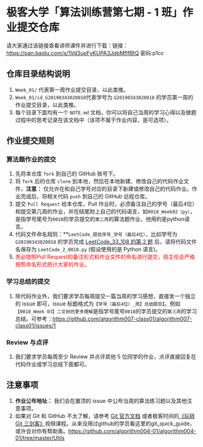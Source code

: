# 极客大学「算法训练营第七期 - 1 班」作业提交仓库

请大家通过该链接查看讲师课件并进行下载：链接：https://pan.baidu.com/s/1Vd3upFyKUPA3JqbMflfBtQ   密码:p1cc

## 仓库目录结构说明

1. `Week_01/` 代表第一周作业提交目录，以此类推。
2. `Week_01/id_G20190343020018`代表学号为 `G20190343020018` 的学员第一周的作业提交目录，以此类推。
3. 每个目录下面均有一个 `NOTE.md` 文档，你可以将自己当周的学习心得以及做题过程中的思考记录在该文档中（该项不属于作业内容，是可选项）。

## 作业提交规则

### 算法题作业的提交
1. 先将本仓库 `fork` 到自己的 GitHub 账号下。
2. 将 `fork` 后的仓库 `clone` 到本地，然后在本地新建、修改自己的代码作业文件，**注意：** 仅允许在和自己学号对应的目录下新建或修改自己的代码作业。作业完成后，将相关代码 `push` 到自己的 GitHub 远程仓库。
3. 提交 `Pull Request` 给本仓库，Pull 作业时，必须备注自己的学号（最后4位）和提交第几周的作业，并在结尾附上自己的代码语言，如`0018_Week02（py）`，是指学号尾号为`0018`的学员提交的`第二周`的算法题作业，他用的是python语言。
4. 代码文件命名规则：**`LeetCode_题目序号_学号（最后4位）`，比如学号为 `G20190343020018` 的学员完成 [LeetCode_33_108 的第 2 题](https://leetcode.com/problems/add-two-numbers/description/) 后，请将代码文件名保存为  `LeetCode_2_0018.py` (假设使用的是 Python 语言)。
5. <font color='red'> 务必按照Pull Request的备注形式和作业文件的命名进行提交，班主任会严格按照命名形式统计大家的作业。 </font>

### 学习总结的提交
1. 除代码作业外，我们要求学员每周提交一篇当周的学习感想，直接发一个独立的 issue 即可，issue 标题格式为`【学号（最后4位）_周】总结题目】`。例如`【0018_Week 03】二叉树的更多理解`是指学号尾号`0018`的学员提交的`第三周`的学习总结。可参考：https://github.com/algorithm007-class01/algorithm007-class01/issues/1

### Review 与点评
1. 我们要求学员每周至少 Review 并点评其他 5 位同学的作业，点评直接回复在代码作业或学习总结下面都可。

## 注意事项
1. **作业公布地址：** 我们会在置顶的 issue 中公布当周的算法练习题以及其他注意事项。
2. 如果对 Git 和 GitHub 不太了解，请参考 [Git 官方文档](https://git-scm.com/book/zh/v2) 或者极客时间的[《玩转 Git 三剑客》](https://time.geekbang.org/course/intro/145)视频课程。从来没用过github的学员看这里的git_quick_guide，或许会对你有帮助奥。https://github.com/algorithm004-01/algorithm004-01/tree/master/Utils

